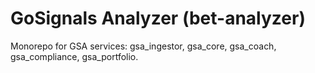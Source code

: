 # GoSignals Analyzer (bet-analyzer)

Monorepo for GSA services: gsa_ingestor, gsa_core, gsa_coach, gsa_compliance, gsa_portfolio.
